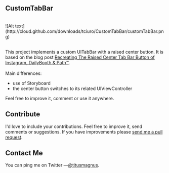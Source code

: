 ## CustomTabBar
<br/>
![Alt text](http://cloud.github.com/downloads/tciuro/CustomTabBar/customTabBar.png)
<br/>
<br/>

This project implements a custom UITabBar with a raised center button. It is based on the blog post [Recreating The Raised Center Tab Bar Button of Instagram, DailyBooth & Path™](http://idevrecipes.com/2010/12/16/raised-center-tab-bar-button/).
<br/>
<br/>
Main differences:

-   use of Storyboard
-   the center button switches to its related UIViewController

Feel free to improve it, comment or use it anywhere.

## Contribute

I'd love to include your contributions. Feel free to improve it, send comments or suggestions. If you have improvements please [send me a pull request](https://github.com/tciuro/CustomTabBar/pull/new/master).

## Contact Me

You can ping me on Twitter —[@titusmagnus](http://twitter.com/titusmagnus).